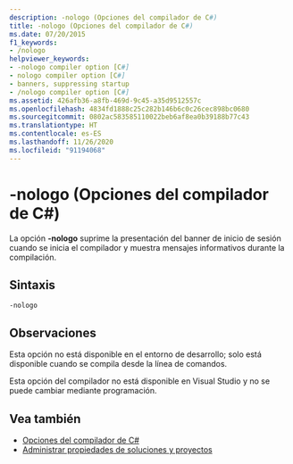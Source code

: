 ```yaml
---
description: -nologo (Opciones del compilador de C#)
title: -nologo (Opciones del compilador de C#)
ms.date: 07/20/2015
f1_keywords:
- /nologo
helpviewer_keywords:
- -nologo compiler option [C#]
- nologo compiler option [C#]
- banners, suppressing startup
- /nologo compiler option [C#]
ms.assetid: 426afb36-a8fb-469d-9c45-a35d9512557c
ms.openlocfilehash: 4834fd1888c25c282b146b6c0c26cec898bc0680
ms.sourcegitcommit: 0802ac583585110022beb6af8ea0b39188b77c43
ms.translationtype: HT
ms.contentlocale: es-ES
ms.lasthandoff: 11/26/2020
ms.locfileid: "91194068"
---
```

# <a name="-nologo-c-compiler-options"></a>-nologo (Opciones del compilador de C#)

La opción **-nologo** suprime la presentación del banner de inicio de sesión cuando se inicia el compilador y muestra mensajes informativos durante la compilación.  
  
## <a name="syntax"></a>Sintaxis  
  
```console  
-nologo  
```  
  
## <a name="remarks"></a>Observaciones  

 Esta opción no está disponible en el entorno de desarrollo; solo está disponible cuando se compila desde la línea de comandos.  
  
 Esta opción del compilador no está disponible en Visual Studio y no se puede cambiar mediante programación.  
  
## <a name="see-also"></a>Vea también

- [Opciones del compilador de C#](./index.md)
- [Administrar propiedades de soluciones y proyectos](/visualstudio/ide/managing-project-and-solution-properties)
